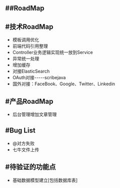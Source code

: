 ##RoadMap
-------------

#技术RoadMap
-------------

 - 模板调用优化
 - 前端代码引用整理
 - Controller业务逻辑实现统一放到Service
 - 异常统一处理
 - 增加缓存
 - 对接ElasticSearch
 - OAuth对接-----scribejava
  - 国外对接：FaceBook、Google、Twitter、Linkedin

#产品RoadMap
-------------
 - 后台管理增加文章管理

#Bug List
-------------

 - @对方失败
 - 七牛文件上传

#待验证的功能点
-------------

 - 基础数据模型建立[包括数据库表]